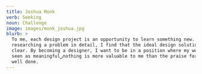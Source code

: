 ```yaml
---
title: Joshua Monk
verb: Seeking
noun: Challenge
image: images/monk_joshua.jpg
blurb: >
  To me, each design project is an opportunity to learn something new. By
  researching a problem in detail, I find that the ideal design solution becomes
  clear. By becoming a designer, I want to be in a position where my work is
  seen as meaningfulرnothing is more valuable to me than the praise for a job
  well done.
---
```

